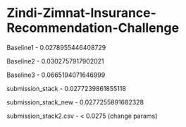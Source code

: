 # Zindi-Zimnat-Insurance-Recommendation-Challenge

Baseline1 - 0.0278955446408729

Baseline2 - 0.0302757917902021

Baseline3 - 0.0665194071646999

submission_stack - 0.0277239861855118

submission_stack_new - 0.0277255891682328

submission_stack2.csv - < 0.0275 (change params)
